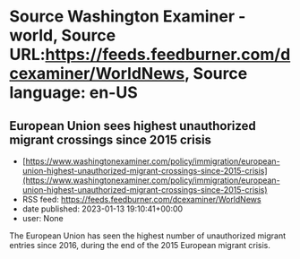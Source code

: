 # Source Washington Examiner - world, Source URL:https://feeds.feedburner.com/dcexaminer/WorldNews, Source language: en-US

## European Union sees highest unauthorized migrant crossings since 2015 crisis
 - [https://www.washingtonexaminer.com/policy/immigration/european-union-highest-unauthorized-migrant-crossings-since-2015-crisis](https://www.washingtonexaminer.com/policy/immigration/european-union-highest-unauthorized-migrant-crossings-since-2015-crisis)
 - RSS feed: https://feeds.feedburner.com/dcexaminer/WorldNews
 - date published: 2023-01-13 19:10:41+00:00
 - user: None

The European Union has seen the highest number of unauthorized migrant entries since 2016, during the end of the 2015 European migrant crisis.
